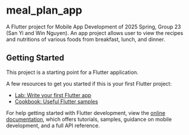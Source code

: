 # meal_plan_app

A Flutter project for Mobile App Development of 2025 Spring, Group 23 (San Yi and Win Nguyen). 
An app project allows user to view the recipes and nutritions of various foods from breakfast, lunch, and dinner.

## Getting Started

This project is a starting point for a Flutter application.

A few resources to get you started if this is your first Flutter project:

- [Lab: Write your first Flutter app](https://docs.flutter.dev/get-started/codelab)
- [Cookbook: Useful Flutter samples](https://docs.flutter.dev/cookbook)

For help getting started with Flutter development, view the
[online documentation](https://docs.flutter.dev/), which offers tutorials,
samples, guidance on mobile development, and a full API reference.
